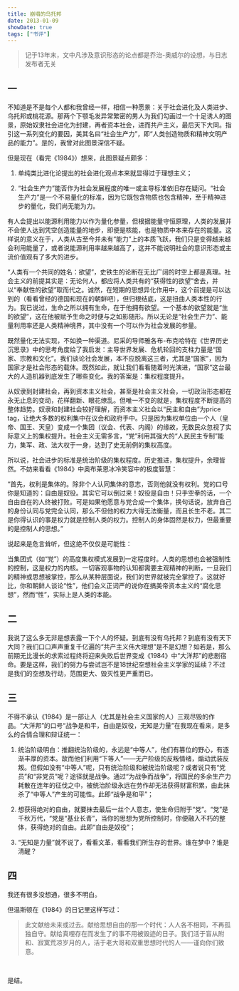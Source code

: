 ```yaml
---
title: 崩塌的乌托邦
date: 2013-01-09
showDate: true
tags: ["书评"]
---
```


<blockquote>记于13年末，文中凡涉及意识形态的论点都是乔治-奥威尔的设想，与日志发布者无关</blockquote>

## 一

不知道是不是每个人都和我曾经一样，相信一种愿景：关于社会进化及人类进步、乌托邦或桃花源。那两个下颚毛发异常繁密的男人为我们勾画过一个十足诱人的图景，原始奴隶社会进化为封建，再者资本社会，进而共产主义，最后天下大同。指引这一系列变化的要因，美其名曰“社会生产力”，即“人类创造物质和精神文明产品的能力”。是的，我曾对此图景深信不疑。

<!--more-->

但是现在（看完《1984》）想来，此图景疑点颇多：

1. 单纯类比进化论提出的社会进化观点本来就显得过于理想主义；

2. “社会生产力”能否作为社会发展程度的唯一或主导标准依旧存在疑问。“社会生产力”是一个不易量化的标准，因为它既包含物质也包含精神，至于精神进步的量化，我们尚无能为力。

有人会提出以能源利用能力以作为量化参量，但根据能量守恒原理，人类的发展并不会使人达到凭空创造能量的地步，即便是核能，也是物质中本来存在的能量。这样说的意义在于，人类从古至今并未有“能力”上的本质飞跃，我们只是变得越来越会利用能量了，或者说能源利用率越来越高了，这并不能说明社会的意识形态或主流价值观有了多大的进步。

“人类有一个共同的姓名：欲望”，史铁生的论断在无比广阔的时空上都是真理。社会主义的前提其实是：无论何人，都应将人类共有的“获得性的欲望”舍去，并以“奉献性的欲望”取而代之。诚然，在短期的思想异化作用中，这个前提是可以达到的（看看曾经的德国和现在的朝鲜吧），但归根结底，这是扭曲人类本性的行为。我已说过，生命之所以拥有生命，在于他拥有欲望。一个基本的欲望就是“生的欲望”，这在他被赋予生命之时便与之如影随形。所以无论是“社会生产力”、能量利用率还是人类精神境界，其中没有一个可以作为社会发展的参量。

既然量化无法实现，不如换一种渠道。尼采的导师雅各布-布克哈特在《世界历史沉思录》中的思考角度给了我启发：主导世界发展、危机轮回的支柱力量是“国家、宗教和文化”。我们谈论社会发展，本不应脱离这三者，尤其是“国家”，因为国家才是社会形态的载体。既然如此，就让我们看看随着时光演进，“国家”这台最大的人造机器到底发生了哪些变化。我的答案是：集权程度提升。

从奴隶到封建社会，再到资本主义社会，甚至是社会主义社会，一切政治形态都在永无止息的变动，花样翻新、眼花缭乱。但唯一不变的就是，集权程度不断提高的整体趋势。奴隶和封建社会较好理解，而资本主义社会以“民主和自由”为price tag，让绝大多数的权利集中在议会和政府手中。只是因为集权单位由一个人（皇帝、国王、天皇）变成一个集团（议会、代表、内阁）的缘故，无数民众忽视了实际意义上的集权提升。社会主义无需多言，“党”利用其强大的“人民民主专制”能力，集军、政、法大权于一身，达到了史无前例的集权高度。

所以说，社会进步的标准是统治阶级的集权程度。历史推进，集权提升，余理皆然。不妨来看看《1984》中奥布莱恩冰冷笑容中的极度智慧：

“首先，权利是集体的。除非个人认同集体的意志，否则他就没有权利。党的口号你是知道的：自由是奴役。其实它可以倒过来！奴役是自由！只手空拳的话，一个自由自在的人终被打败。可是如果他愿意与党合成一个集体，换句话说，放弃自己的身份认同与党完全认同，那么不但他的权力大得无法衡量，而且长生不老。其二是你得认识的事是权力就是控制人类的权力。控制人的身体固然是权力，但最重要的是控制人的思想。”

说起来是危言耸听，但这绝不仅仅是可能性：

当集团式（如“党”）的高度集权模式发展到一定程度时。人类的思想也会被强制性的控制，这是权力的内核。一切客观事物的认知都需要主观精神的判断，一旦我们的精神或思想被掌控，那么从某种层面说，我们的世界就被完全掌控了。这就好比，你和朝鲜人谈论“性”，他们会义正词严的说你在搞美帝资本主义的“腐化思想”，然而“性”，实际上是人类的本能。


## 二

我说了这么多无非是想表露一下个人的怀疑。到底有没有乌托邦？到底有没有天下大同？我们口口声声重复千亿遍的“共产主义伟大理想”是不是幻想？如若是，那么前期无比漫长的求索过程终将迎来失败后世界变成《1984》中“大洋邦”的悲剧宿命。要是这样，我们的努力与尝试岂不是18世纪空想社会主义学家的延续？不过是我们的空想及行动，范围更大、毁灭性更严重而已。


## 三

不得不承认《1984》是一部让人（尤其是社会主义国家的人）三观尽毁的作品。“大洋邦”的口号“战争是和平，自由是奴役，无知是力量”在我现在看来，是多么的合情合理和辩证统一：

1. 统治阶级明白：推翻统治阶级的，永远是“中等人”，他们有篡位的野心，有逐渐丰厚的资本。故而他们利用“下等人”——无产阶级的反叛情绪，煽动武装反叛。但假如没有“中等人”呢，只有统治阶级和被统治阶级呢？或者说只有“党员”和“非党员”呢？途径就是战争。通过“为战争而战争”，将国民的多余生产力耗散在连年的征伐之中，被统治阶级永远在劳作却无法获得财富积累，由此抹杀了“中等人”产生的可能性。此即“战争是和平”；

2. 想获得绝对的自由，就要抹去最后一丝个人意志，使生命归附于“党”。“党”是千秋万代，“党是“基业长青”，当你的思想为党所控制时，你便融入不朽的整体，获得绝对的自由。此即“自由是奴役”；

3. “无知是力量”就不说了，看看文革，看看我们所生存的世界。谁在梦中？谁是清醒？


## 四

我还有很多没想通，很多不明白。

但温斯顿在《1984》的日记里这样写过：

>此文献给未来或过去。献给思想自由的那一个时代：人人各不相同，不再孤独自守。献给真哩存在而发生了的事不用被毁迹的日子。我们活于盲从附和、寂寞荒凉岁月的人，活于老大哥和双重思想时代的人——谨向你们致意。

&nbsp;

是结。

&nbsp;
